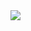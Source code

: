 <div>
  <img src="programming-background-with-person-working-with-codes-computer_23-2150010125.jpg
" />
</div>
